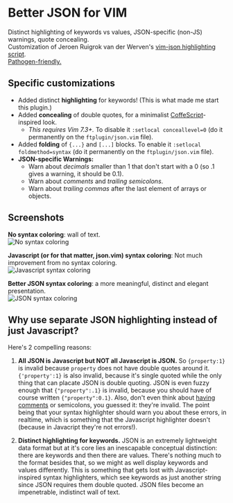 Better JSON for VIM
===================

Distinct highlighting of keywords vs values, JSON-specific (non-JS) warnings, quote concealing.  
Customization of Jeroen Ruigrok van der Werven's [vim-json highlighting script](http://www.vim.org/scripts/script.php?script_id=1945).   
[Pathogen-friendly.](https://github.com/tpope/vim-pathogen)

Specific customizations
-----------------------

* Added distinct **highlighting** for keywords! (This is what made me start this plugin.)
* Added **concealing** of double quotes, for a minimalist [CoffeScript](http://coffeescript.org/)-inspired look. 
	* *This requires Vim 7.3+.* To disable it `:setlocal conceallevel=0` (do it permanently on the `ftplugin/json.vim` file). 
* Added **folding** of `{...}` and `[...]` blocks. To enable it `:setlocal foldmethod=syntax` (do it permanently on the `ftplugin/json.vim` file).
* **JSON-specific Warnings:**
	* Warn about *decimals* smaller than 1 that don't start with a 0 (so .1 gives a warning, it should be 0.1).
	* Warn about *comments* and *trailing semicolons*.
	* Warn about *trailing commas* after the last element of arrays or objects.

Screenshots
-----------

**No syntax coloring**: wall of text.<br>![No syntax coloring](http://farm8.staticflickr.com/7085/7370791592_fe85355c89.jpg)

**Javascript (or for that matter, json.vim) syntax coloring**: Not much improvement from no syntax coloring.<br>![Javascript syntax coloring](http://farm8.staticflickr.com/7076/7370791528_664eb2da6d.jpg)

**Better JSON syntax coloring**: a more meaningful, distinct and elegant presentation.<br>![JSON syntax coloring](http://farm8.staticflickr.com/7234/7185560283_102f6b753d.jpg)

Why use separate JSON highlighting instead of just Javascript?
--------------------------------------------------------------

Here's 2 compelling reasons:

1. **All JSON is Javascript but NOT all Javascript is JSON.** So `{property:1}` is invalid because `property` does not have double quotes around it. `{'property':1}` is also invalid, because it's single quoted while the only thing that can placate JSON is double quoting. JSON is even fuzzy enough that `{"property":.1}` is invalid, because you should have of course written `{"property":0.1}`. Also, don't even think about [having comments](http://stackoverflow.com/questions/244777/can-i-comment-a-json-file) or semicolons, you guessed it: they're invalid. The point being that your syntax highlighter should warn you about these errors, in realtime, which is something that the Javascript highlighter doesn't (because in Javacript they're not errors!).

2. **Distinct highlighting for keywords.** JSON is an extremely lightweight data format but at it's core lies an inescapable conceptual distinction: there are keywords and then there are values. There's nothing much to the format besides that, so we might as well display keywords and values differently. This is something that gets lost with Javascript-inspired syntax highlighters, which see keywords as just another string since JSON requires them double quoted. JSON files become an impenetrable, indistinct wall of text.
